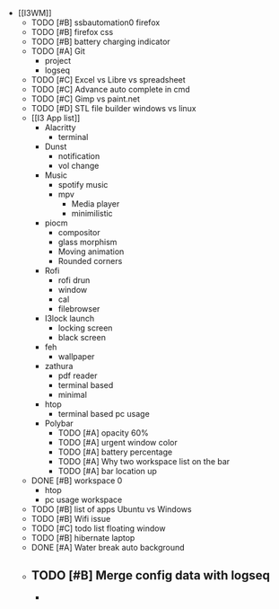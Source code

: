 - [[I3WM]]
	- TODO [#B] ssbautomation0 firefox
	- TODO [#B] firefox css
	- TODO [#B] battery charging indicator
	- TODO [#A] Git
		- project
		- logseq
	- TODO [#C] Excel vs Libre vs spreadsheet
	- TODO [#C] Advance auto complete in cmd
	- TODO [#C] Gimp vs paint.net
	- TODO [#D] STL file builder windows vs linux
	- [[I3 App list]]
		- Alacritty
			- terminal
		- Dunst
			- notification
			- vol change
		- Music
			- spotify music
			- mpv
				- Media player
				- minimilistic
		- piocm
			- compositor
			- glass morphism
			- Moving animation
			- Rounded corners
		- Rofi
			- rofi drun
			- window
			- cal
			- filebrowser
		- I3lock launch
			- locking screen
			- black screen
		- feh
			- wallpaper
		- zathura
			- pdf reader
			- terminal based
			- minimal
		- htop
			- terminal based pc usage
		- Polybar
			- TODO [#A] opacity 60%
			- TODO [#A] urgent window color
			- TODO [#A] battery percentage
			- TODO [#A] Why two workspace list on the bar
			- TODO [#A] bar location up
	- DONE [#B] workspace 0
		- htop
		- pc usage workspace
	- TODO [#B] list of apps Ubuntu vs Windows
	- TODO [#B] Wifi issue
	- TODO [#C] todo list floating window
	- TODO [#B] hibernate laptop
	- DONE [#A] Water break auto background
	- TODO [#B] Merge config data with logseq
		-
		-